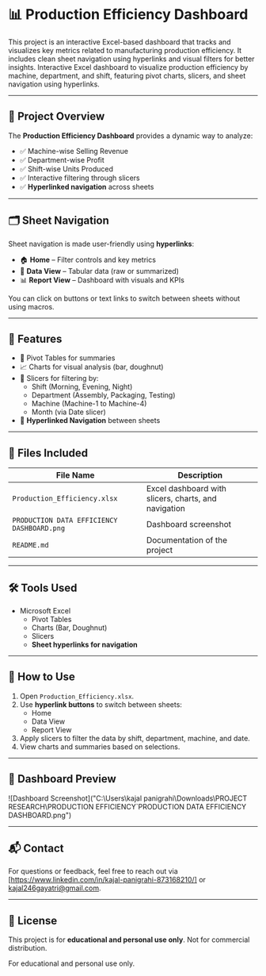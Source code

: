 # 📊 Production Efficiency Dashboard

This project is an interactive Excel-based dashboard that tracks and visualizes key metrics related to manufacturing production efficiency. It includes clean sheet navigation using hyperlinks and visual filters for better insights.
Interactive Excel dashboard to visualize production efficiency by machine, department, and shift, featuring pivot charts, slicers, and sheet navigation using hyperlinks.

---

## 🧾 Project Overview

The **Production Efficiency Dashboard** provides a dynamic way to analyze:

- ✅ Machine-wise Selling Revenue
- ✅ Department-wise Profit
- ✅ Shift-wise Units Produced
- ✅ Interactive filtering through slicers
- ✅ **Hyperlinked navigation** across sheets

---

## 🗂️ Sheet Navigation

Sheet navigation is made user-friendly using **hyperlinks**:

- 🏠 **Home** – Filter controls and key metrics
- 📄 **Data View** – Tabular data (raw or summarized)
- 📊 **Report View** – Dashboard with visuals and KPIs

You can click on buttons or text links to switch between sheets without using macros.

---

## 📌 Features

- 💼 Pivot Tables for summaries
- 📈 Charts for visual analysis (bar, doughnut)
- 🧠 Slicers for filtering by:
  - Shift (Morning, Evening, Night)
  - Department (Assembly, Packaging, Testing)
  - Machine (Machine-1 to Machine-4)
  - Month (via Date slicer)
- 🔗 **Hyperlinked Navigation** between sheets

---

## 📂 Files Included

| File Name | Description |
|-----------|-------------|
| `Production_Efficiency.xlsx` | Excel dashboard with slicers, charts, and navigation |
| `PRODUCTION DATA EFFICIENCY DASHBOARD.png` | Dashboard screenshot |
| `README.md` | Documentation of the project |

---

## 🛠 Tools Used

- Microsoft Excel
  - Pivot Tables
  - Charts (Bar, Doughnut)
  - Slicers
  - **Sheet hyperlinks for navigation**

---

## 🚀 How to Use

1. Open `Production_Efficiency.xlsx`.
2. Use **hyperlink buttons** to switch between sheets:
   - Home
   - Data View
   - Report View
3. Apply slicers to filter the data by shift, department, machine, and date.
4. View charts and summaries based on selections.

---

## 📸 Dashboard Preview

![Dashboard Screenshot]("C:\Users\kajal panigrahi\Downloads\PROJECT RESEARCH\PRODUCTION EFFICIENCY\`PRODUCTION DATA EFFICIENCY DASHBOARD.png")

---

## 📬 Contact

For questions or feedback, feel free to reach out via [https://www.linkedin.com/in/kajal-panigrahi-873168210/] or kajal246gayatri@gmail.com.

---

## 📄 License

This project is for **educational and personal use only**. Not for commercial distribution.

For educational and personal use only.
